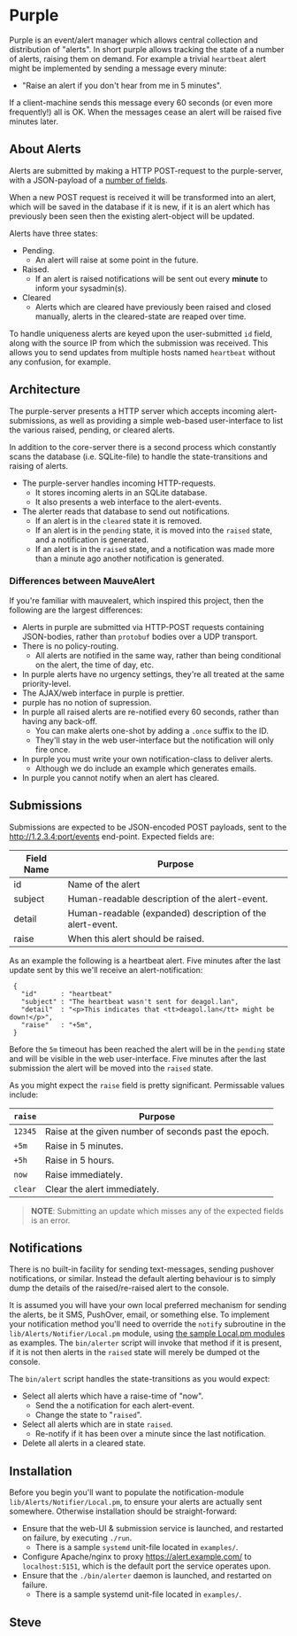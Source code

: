 # Purple

Purple is an event/alert manager which allows central collection and distribution of "alerts".  In short purple allows tracking the state of a number of alerts, raising them on demand.  For example a trivial `heartbeat` alert might be implemented by sending a message every minute:

* "Raise an alert if you don't hear from me in 5 minutes".

If a client-machine sends this message every 60 seconds (or even more frequently!) all is OK.  When the messages cease an alert will be raised five minutes later.



## About Alerts

Alerts are submitted by making a HTTP POST-request to the purple-server, with a JSON-payload of a [number of fields](#submissions).

When a new POST request is received it will be transformed into an alert, which will be saved in the database if it is new, if it is an alert which has previously been seen then the existing alert-object will be updated.

Alerts have three states:

* Pending.
   * An alert will raise at some point in the future.
* Raised.
   * If an alert is raised notifications will be sent out every **minute** to inform your sysadmin(s).
* Cleared
   * Alerts which are cleared have previously been raised and closed manually, alerts in the cleared-state are reaped over time.

To handle uniqueness alerts are keyed upon the user-submitted `id` field, along with the source IP from which the submission was received.  This allows you to send updates from multiple hosts named `heartbeat` without any confusion, for example.


## Architecture

The purple-server presents a HTTP server which accepts incoming alert-submissions, as well as providing a simple web-based user-interface to list the various raised, pending, or cleared alerts.

In addition to the core-server there is a second process which constantly scans the database (i.e. SQLite-file) to handle the state-transitions and raising of alerts.

* The purple-server handles incoming HTTP-requests.
   * It stores incoming alerts in an SQLite database.
   * It also presents a web interface to the alert-events.
* The alerter reads that database to send out notifications.
   * If an alert is in the `cleared` state it is removed.
   * If an alert is in the `pending` state, it is moved into the `raised` state, and a notification is generated.
   * If an alert is in the `raised` state, and a notification was made more than a minute ago another notification is generated.


### Differences between MauveAlert

If you're familiar with mauvealert, which inspired this project, then the following are the largest differences:

* Alerts in purple are submitted via HTTP-POST requests containing JSON-bodies, rather than `protobuf` bodies over a UDP transport.
* There is no policy-routing.
   * All alerts are notified in the same way, rather than being conditional on the alert, the time of day, etc.
* In purple alerts have no urgency settings, they're all treated at the same priority-level.
* The AJAX/web interface in purple is prettier.
* purple has no notion of supression.
* In purple all raised alerts are re-notified every 60 seconds, rather than having any back-off.
   * You can make alerts one-shot by adding a `.once` suffix to the ID.
   * They'll stay in the web user-interface but the notification will only fire once.
* In purple you must write your own notification-class to deliver alerts.
   * Although we do include an example which generates emails.
* In purple you cannot notify when an alert has cleared.


## Submissions

Submissions are expected to be JSON-encoded POST payloads, sent
to the http://1.2.3.4:port/events end-point.  Expected fields are:

|Field Name | Purpose                                                   |
|-----------|-----------------------------------------------------------|
|id         | Name of the alert                                         |
|subject    | Human-readable description of the alert-event.            |
|detail     | Human-readable (expanded) description of the alert-event. |
|raise      | When this alert should be raised.                         |


As an example the following is a heartbeat alert.  Five minutes after the last update sent by this we'll receive an alert-notification:


     {
       "id"      : "heartbeat"
       "subject" : "The heartbeat wasn't sent for deagol.lan",
       "detail"  : "<p>This indicates that <tt>deagol.lan</tt> might be down!</p>",
       "raise"   : "+5m",
     }

Before the `5m` timeout has been reached the alert will be in the `pending` state and will be visible in the web user-interface.  Five minutes after the last submission the alert will be moved into the `raised` state.

As you might expect the `raise` field is pretty significant.  Permissable values include:

|`raise`| Purpose                                                 |
|-------|---------------------------------------------------------|
|`12345`| Raise at the given number of seconds past the epoch.    |
| `+5m` | Raise in 5 minutes.                                     |
| `+5h` | Raise in 5 hours.                                       |
| `now` | Raise immediately.                                      |
|`clear`| Clear the alert immediately.                            |

> **NOTE**: Submitting an update which misses any of the expected fields is an error.



## Notifications

There is no built-in facility for sending text-messages, sending pushover notifications, or similar.  Instead the default alerting behaviour is to simply dump the details of the raised/re-raised alert to the console.

It is assumed you will have your own local preferred mechanism for sending the alerts, be it SMS, PushOver, email, or something else.  To implement your notification method you'll need to override the `notify` subroutine in the `lib/Alerts/Notifier/Local.pm` module, using [the sample Local.pm modules](https://github.com/skx/purple/blob/master/lib/Alerts/Notifier/) as examples.  The `bin/alerter` script will invoke that method if it is present, if it is not then alerts in the `raised` state will merely be dumped ot the console.

The `bin/alert` script handles the state-transitions as you would expect:

* Select all alerts which have a raise-time of "now".
    * Send the a notification for each alert-event.
    * Change the state to "`raised`".
* Select all alerts which are in state `raised`.
   * Re-notify if it has been over a minute since the last notification.
* Delete all alerts in a cleared state.


## Installation

Before you begin you'll want to populate the notification-module `lib/Alerts/Notifier/Local.pm`, to ensure your alerts are actually sent somewhere.  Otherwise installation should be straight-forward:


* Ensure that the web-UI & submission service is launched, and restarted on failure, by executing `./run`.
   * There is a sample `systemd` unit-file located in `examples/`.
* Configure Apache/nginx to proxy https://alert.example.com/ to `localhost:5151`, which is the default port the service operates upon.
* Ensure that the `./bin/alerter` daemon is launched, and restarted on failure.
   * There is a sample systemd unit-file located in `examples/`.



Steve
--
